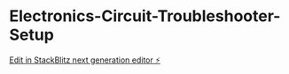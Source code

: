 # Electronics-Circuit-Troubleshooter-Setup

[Edit in StackBlitz next generation editor ⚡️](https://stackblitz.com/~/github.com/haidarnurudin/Electronics-Circuit-Troubleshooter-Setup)